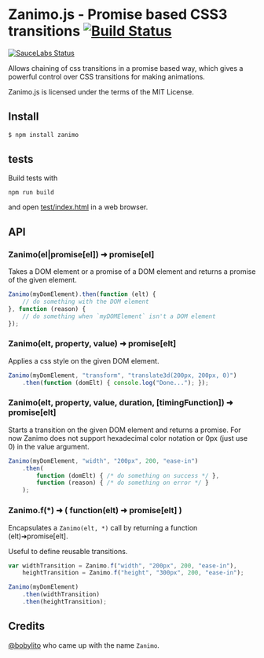# Zanimo.js - Promise based CSS3 transitions [![Build Status](https://secure.travis-ci.org/peutetre/Zanimo.png?branch=Q)](http://travis-ci.org/peutetre/Zanimo)

[![SauceLabs Status](https://saucelabs.com/browser-matrix/zanimo.svg)](https://saucelabs.com/u/zanimo)

Allows chaining of css transitions in a promise based way, which gives a powerful control over CSS transitions
for making animations.

Zanimo.js is licensed under the terms of the MIT License.

## Install

```sh
$ npm install zanimo
```

##  tests

Build tests with

```
npm run build
```

and open [test/index.html](http://peutetre.github.com/Zanimo/test/index.html) in a web browser.

## API

### Zanimo(el|promise[el]) ➜  promise[el]

Takes a DOM element or a promise of a DOM element and returns a promise of the given element.

~~~ javascript
Zanimo(myDomElement).then(function (elt) {
    // do something with the DOM element
}, function (reason) {
    // do something when `myDOMElement` isn't a DOM element
});
~~~


### Zanimo(elt, property, value) ➜  promise[elt]

Applies a css style on the given DOM element.

~~~ javascript
Zanimo(myDomElement, "transform", "translate3d(200px, 200px, 0)")
    .then(function (domElt) { console.log("Done..."); });
~~~


### Zanimo(elt, property, value, duration, [timingFunction])  ➜  promise[elt]

Starts a transition on the given DOM element and returns a promise.
For now Zanimo does not support hexadecimal color notation or 0px (just use 0) in the value argument.

~~~ javascript
Zanimo(myDomElement, "width", "200px", 200, "ease-in")
    .then(
        function (domElt) { /* do something on success */ },
        function (reason) { /* do something on error */ }
    );
~~~

### Zanimo.f(*)  ➜  ( function(elt) ➜  promise[elt] )

Encapsulates a `Zanimo(elt, *)` call by returning a function (elt)➜promise[elt].

Useful to define reusable transitions.

~~~ javascript
var widthTransition = Zanimo.f("width", "200px", 200, "ease-in"),
    heightTransition = Zanimo.f("height", "300px", 200, "ease-in");

Zanimo(myDomElement)
    .then(widthTransition)
    .then(heightTransition);
~~~

## Credits

[@bobylito](http://bobylito.me/) who came up with the name `Zanimo`.
